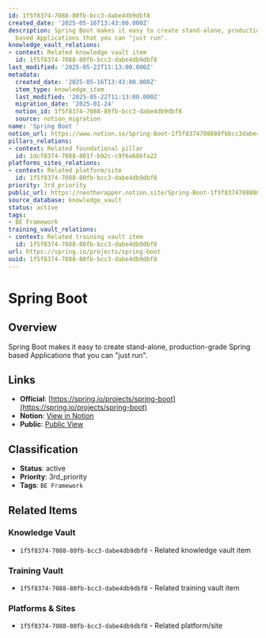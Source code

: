 ```yaml
---
id: 1f5f8374-7088-80fb-bcc3-dabe4db9dbf8
created_date: '2025-05-16T13:43:00.000Z'
description: Spring Boot makes it easy to create stand-alone, production-grade Spring
  based Applications that you can "just run".
knowledge_vault_relations:
- context: Related knowledge vault item
  id: 1f5f8374-7088-80fb-bcc3-dabe4db9dbf8
last_modified: '2025-05-22T11:13:00.000Z'
metadata:
  created_date: '2025-05-16T13:43:00.000Z'
  item_type: knowledge_item
  last_modified: '2025-05-22T11:13:00.000Z'
  migration_date: '2025-01-24'
  notion_id: 1f5f8374-7088-80fb-bcc3-dabe4db9dbf8
  source: notion_migration
name: 'Spring Boot '
notion_url: https://www.notion.so/Spring-Boot-1f5f8374708880fbbcc3dabe4db9dbf8
pillars_relations:
- context: Related foundational pillar
  id: 1dcf8374-7088-801f-b92c-c9f6a68bfa22
platforms_sites_relations:
- context: Related platform/site
  id: 1f5f8374-7088-80fb-bcc3-dabe4db9dbf8
priority: 3rd_priority
public_url: https://neotherapper.notion.site/Spring-Boot-1f5f8374708880fbbcc3dabe4db9dbf8
source_database: knowledge_vault
status: active
tags:
- BE Framework
training_vault_relations:
- context: Related training vault item
  id: 1f5f8374-7088-80fb-bcc3-dabe4db9dbf8
url: https://spring.io/projects/spring-boot
uuid: 1f5f8374-7088-80fb-bcc3-dabe4db9dbf8
---
```


# Spring Boot 

## Overview

Spring Boot makes it easy to create stand-alone, production-grade Spring based Applications that you can "just run".

## Links

- **Official**: [https://spring.io/projects/spring-boot](https://spring.io/projects/spring-boot)
- **Notion**: [View in Notion](https://www.notion.so/Spring-Boot-1f5f8374708880fbbcc3dabe4db9dbf8)
- **Public**: [Public View](https://neotherapper.notion.site/Spring-Boot-1f5f8374708880fbbcc3dabe4db9dbf8)

## Classification

- **Status**: active
- **Priority**: 3rd_priority
- **Tags**: `BE Framework`

## Related Items

### Knowledge Vault
- `1f5f8374-7088-80fb-bcc3-dabe4db9dbf8` - Related knowledge vault item

### Training Vault
- `1f5f8374-7088-80fb-bcc3-dabe4db9dbf8` - Related training vault item

### Platforms & Sites
- `1f5f8374-7088-80fb-bcc3-dabe4db9dbf8` - Related platform/site